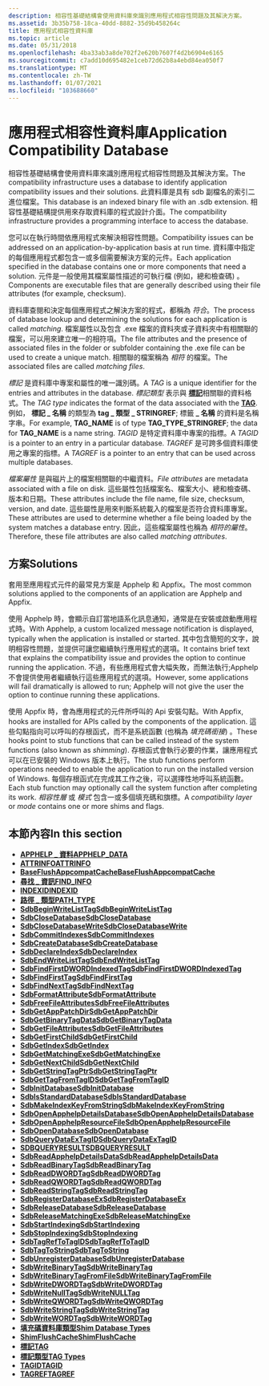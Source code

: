 ```yaml
---
description: 相容性基礎結構會使用資料庫來識別應用程式相容性問題及其解決方案。
ms.assetid: 3b35b758-18ca-40dd-8882-35d9b458264c
title: 應用程式相容性資料庫
ms.topic: article
ms.date: 05/31/2018
ms.openlocfilehash: 4ba33ab3a8de702f2e620b7607f4d2b6904e6165
ms.sourcegitcommit: c7add10d695482e1ceb72d62b8a4ebd84ea050f7
ms.translationtype: MT
ms.contentlocale: zh-TW
ms.lasthandoff: 01/07/2021
ms.locfileid: "103688660"
---
```

# <a name="application-compatibility-database"></a><span data-ttu-id="522c0-103">應用程式相容性資料庫</span><span class="sxs-lookup"><span data-stu-id="522c0-103">Application Compatibility Database</span></span>

<span data-ttu-id="522c0-104">相容性基礎結構會使用資料庫來識別應用程式相容性問題及其解決方案。</span><span class="sxs-lookup"><span data-stu-id="522c0-104">The compatibility infrastructure uses a database to identify application compatibility issues and their solutions.</span></span> <span data-ttu-id="522c0-105">此資料庫是具有 sdb 副檔名的索引二進位檔案。</span><span class="sxs-lookup"><span data-stu-id="522c0-105">This database is an indexed binary file with an .sdb extension.</span></span> <span data-ttu-id="522c0-106">相容性基礎結構提供用來存取資料庫的程式設計介面。</span><span class="sxs-lookup"><span data-stu-id="522c0-106">The compatibility infrastructure provides a programming interface to access the database.</span></span>

<span data-ttu-id="522c0-107">您可以在執行時間依應用程式來解決相容性問題。</span><span class="sxs-lookup"><span data-stu-id="522c0-107">Compatibility issues can be addressed on an application-by-application basis at run time.</span></span> <span data-ttu-id="522c0-108">資料庫中指定的每個應用程式都包含一或多個需要解決方案的元件。</span><span class="sxs-lookup"><span data-stu-id="522c0-108">Each application specified in the database contains one or more components that need a solution.</span></span> <span data-ttu-id="522c0-109">元件是一般使用其檔案屬性描述的可執行檔 (例如，總和檢查碼) 。</span><span class="sxs-lookup"><span data-stu-id="522c0-109">Components are executable files that are generally described using their file attributes (for example, checksum).</span></span>

<span data-ttu-id="522c0-110">資料庫查閱和決定每個應用程式之解決方案的程式，都稱為 *符合*。</span><span class="sxs-lookup"><span data-stu-id="522c0-110">The process of database lookup and determining the solutions for each application is called *matching*.</span></span> <span data-ttu-id="522c0-111">檔案屬性以及包含 .exe 檔案的資料夾或子資料夾中有相關聯的檔案，可以用來建立唯一的相符項。</span><span class="sxs-lookup"><span data-stu-id="522c0-111">The file attributes and the presence of associated files in the folder or subfolder containing the .exe file can be used to create a unique match.</span></span> <span data-ttu-id="522c0-112">相關聯的檔案稱為 *相符* 的檔案。</span><span class="sxs-lookup"><span data-stu-id="522c0-112">The associated files are called *matching files*.</span></span>

<span data-ttu-id="522c0-113">*標記* 是資料庫中專案和屬性的唯一識別碼。</span><span class="sxs-lookup"><span data-stu-id="522c0-113">A *TAG* is a unique identifier for the entries and attributes in the database.</span></span> <span data-ttu-id="522c0-114">*標記類型* 表示與 [**標記**](tag.md)相關聯的資料格式。</span><span class="sxs-lookup"><span data-stu-id="522c0-114">The *TAG type* indicates the format of the data associated with the [**TAG**](tag.md).</span></span> <span data-ttu-id="522c0-115">例如， **標記 \_ 名稱** 的類型為 **tag \_ 類型 \_ STRINGREF**; 標籤 **\_ 名稱** 的資料是名稱字串。</span><span class="sxs-lookup"><span data-stu-id="522c0-115">For example, **TAG\_NAME** is of type **TAG\_TYPE\_STRINGREF**; the data for **TAG\_NAME** is a name string.</span></span> <span data-ttu-id="522c0-116">*TAGID* 是特定資料庫中專案的指標。</span><span class="sxs-lookup"><span data-stu-id="522c0-116">A *TAGID* is a pointer to an entry in a particular database.</span></span> <span data-ttu-id="522c0-117">*TAGREF* 是可跨多個資料庫使用之專案的指標。</span><span class="sxs-lookup"><span data-stu-id="522c0-117">A *TAGREF* is a pointer to an entry that can be used across multiple databases.</span></span>

<span data-ttu-id="522c0-118">*檔案屬性* 是與磁片上的檔案相關聯的中繼資料。</span><span class="sxs-lookup"><span data-stu-id="522c0-118">*File attributes* are metadata associated with a file on disk.</span></span> <span data-ttu-id="522c0-119">這些屬性包括檔案名、檔案大小、總和檢查碼、版本和日期。</span><span class="sxs-lookup"><span data-stu-id="522c0-119">These attributes include the file name, file size, checksum, version, and date.</span></span> <span data-ttu-id="522c0-120">這些屬性是用來判斷系統載入的檔案是否符合資料庫專案。</span><span class="sxs-lookup"><span data-stu-id="522c0-120">These attributes are used to determine whether a file being loaded by the system matches a database entry.</span></span> <span data-ttu-id="522c0-121">因此，這些檔案屬性也稱為 *相符的屬性*。</span><span class="sxs-lookup"><span data-stu-id="522c0-121">Therefore, these file attributes are also called *matching attributes*.</span></span>

## <a name="solutions"></a><span data-ttu-id="522c0-122">方案</span><span class="sxs-lookup"><span data-stu-id="522c0-122">Solutions</span></span>

<span data-ttu-id="522c0-123">套用至應用程式元件的最常見方案是 Apphelp 和 Appfix。</span><span class="sxs-lookup"><span data-stu-id="522c0-123">The most common solutions applied to the components of an application are Apphelp and Appfix.</span></span>

<span data-ttu-id="522c0-124">使用 Apphelp 時，會顯示自訂當地語系化訊息通知，通常是在安裝或啟動應用程式時。</span><span class="sxs-lookup"><span data-stu-id="522c0-124">With Apphelp, a custom localized message notification is displayed, typically when the application is installed or started.</span></span> <span data-ttu-id="522c0-125">其中包含簡短的文字，說明相容性問題，並提供可讓您繼續執行應用程式的選項。</span><span class="sxs-lookup"><span data-stu-id="522c0-125">It contains brief text that explains the compatibility issue and provides the option to continue running the application.</span></span> <span data-ttu-id="522c0-126">不過，有些應用程式會大幅失敗，而無法執行;Apphelp 不會提供使用者繼續執行這些應用程式的選項。</span><span class="sxs-lookup"><span data-stu-id="522c0-126">However, some applications will fail dramatically is allowed to run; Apphelp will not give the user the option to continue running these applications.</span></span>

<span data-ttu-id="522c0-127">使用 Appfix 時，會為應用程式的元件所呼叫的 Api 安裝勾點。</span><span class="sxs-lookup"><span data-stu-id="522c0-127">With Appfix, hooks are installed for APIs called by the components of the application.</span></span> <span data-ttu-id="522c0-128">這些勾點指向可以呼叫的存根函式，而不是系統函數 (也稱為 *填充碼銜接*) 。</span><span class="sxs-lookup"><span data-stu-id="522c0-128">These hooks point to stub functions that can be called instead of the system functions (also known as *shimming*).</span></span> <span data-ttu-id="522c0-129">存根函式會執行必要的作業，讓應用程式可以在已安裝的 Windows 版本上執行。</span><span class="sxs-lookup"><span data-stu-id="522c0-129">The stub functions perform operations needed to enable the application to run on the installed version of Windows.</span></span> <span data-ttu-id="522c0-130">每個存根函式在完成其工作之後，可以選擇性地呼叫系統函數。</span><span class="sxs-lookup"><span data-stu-id="522c0-130">Each stub function may optionally call the system function after completing its work.</span></span> <span data-ttu-id="522c0-131">*相容性層* 或 *模式* 包含一或多個填充碼和旗標。</span><span class="sxs-lookup"><span data-stu-id="522c0-131">A *compatibility layer* or *mode* contains one or more shims and flags.</span></span>

## <a name="in-this-section"></a><span data-ttu-id="522c0-132">本節內容</span><span class="sxs-lookup"><span data-stu-id="522c0-132">In this section</span></span>

-   [<span data-ttu-id="522c0-133">**APPHELP \_ 資料**</span><span class="sxs-lookup"><span data-stu-id="522c0-133">**APPHELP\_DATA**</span></span>](apphelp-data.md)
-   [<span data-ttu-id="522c0-134">**ATTRINFO**</span><span class="sxs-lookup"><span data-stu-id="522c0-134">**ATTRINFO**</span></span>](attrinfo.md)
-   [<span data-ttu-id="522c0-135">**BaseFlushAppcompatCache**</span><span class="sxs-lookup"><span data-stu-id="522c0-135">**BaseFlushAppcompatCache**</span></span>](baseflushappcompatcache.md)
-   [<span data-ttu-id="522c0-136">**尋找 \_ 資訊**</span><span class="sxs-lookup"><span data-stu-id="522c0-136">**FIND\_INFO**</span></span>](find-info.md)
-   [<span data-ttu-id="522c0-137">**INDEXID**</span><span class="sxs-lookup"><span data-stu-id="522c0-137">**INDEXID**</span></span>](indexid.md)
-   [<span data-ttu-id="522c0-138">**路徑 \_ 類型**</span><span class="sxs-lookup"><span data-stu-id="522c0-138">**PATH\_TYPE**</span></span>](path-type.md)
-   [<span data-ttu-id="522c0-139">**SdbBeginWriteListTag**</span><span class="sxs-lookup"><span data-stu-id="522c0-139">**SdbBeginWriteListTag**</span></span>](sdbbeginwritelisttag.md)
-   [<span data-ttu-id="522c0-140">**SdbCloseDatabase**</span><span class="sxs-lookup"><span data-stu-id="522c0-140">**SdbCloseDatabase**</span></span>](sdbclosedatabase.md)
-   [<span data-ttu-id="522c0-141">**SdbCloseDatabaseWrite**</span><span class="sxs-lookup"><span data-stu-id="522c0-141">**SdbCloseDatabaseWrite**</span></span>](sdbclosedatabasewrite.md)
-   [<span data-ttu-id="522c0-142">**SdbCommitIndexes**</span><span class="sxs-lookup"><span data-stu-id="522c0-142">**SdbCommitIndexes**</span></span>](sdbcommitindexes.md)
-   [<span data-ttu-id="522c0-143">**SdbCreateDatabase**</span><span class="sxs-lookup"><span data-stu-id="522c0-143">**SdbCreateDatabase**</span></span>](sdbcreatedatabase.md)
-   [<span data-ttu-id="522c0-144">**SdbDeclareIndex**</span><span class="sxs-lookup"><span data-stu-id="522c0-144">**SdbDeclareIndex**</span></span>](sdbdeclareindex.md)
-   [<span data-ttu-id="522c0-145">**SdbEndWriteListTag**</span><span class="sxs-lookup"><span data-stu-id="522c0-145">**SdbEndWriteListTag**</span></span>](sdbendwritelisttag.md)
-   [<span data-ttu-id="522c0-146">**SdbFindFirstDWORDIndexedTag**</span><span class="sxs-lookup"><span data-stu-id="522c0-146">**SdbFindFirstDWORDIndexedTag**</span></span>](sdbfindfirstdwordindexedtag.md)
-   [<span data-ttu-id="522c0-147">**SdbFindFirstTag**</span><span class="sxs-lookup"><span data-stu-id="522c0-147">**SdbFindFirstTag**</span></span>](sdbfindfirsttag.md)
-   [<span data-ttu-id="522c0-148">**SdbFindNextTag**</span><span class="sxs-lookup"><span data-stu-id="522c0-148">**SdbFindNextTag**</span></span>](sdbfindnexttag.md)
-   [<span data-ttu-id="522c0-149">**SdbFormatAttribute**</span><span class="sxs-lookup"><span data-stu-id="522c0-149">**SdbFormatAttribute**</span></span>](sdbformatattribute.md)
-   [<span data-ttu-id="522c0-150">**SdbFreeFileAttributes**</span><span class="sxs-lookup"><span data-stu-id="522c0-150">**SdbFreeFileAttributes**</span></span>](sdbfreefileattributes.md)
-   [<span data-ttu-id="522c0-151">**SdbGetAppPatchDir**</span><span class="sxs-lookup"><span data-stu-id="522c0-151">**SdbGetAppPatchDir**</span></span>](sdbgetapppatchdir.md)
-   [<span data-ttu-id="522c0-152">**SdbGetBinaryTagData**</span><span class="sxs-lookup"><span data-stu-id="522c0-152">**SdbGetBinaryTagData**</span></span>](sdbgetbinarytagdata.md)
-   [<span data-ttu-id="522c0-153">**SdbGetFileAttributes**</span><span class="sxs-lookup"><span data-stu-id="522c0-153">**SdbGetFileAttributes**</span></span>](sdbgetfileattributes.md)
-   [<span data-ttu-id="522c0-154">**SdbGetFirstChild**</span><span class="sxs-lookup"><span data-stu-id="522c0-154">**SdbGetFirstChild**</span></span>](sdbgetfirstchild.md)
-   [<span data-ttu-id="522c0-155">**SdbGetIndex**</span><span class="sxs-lookup"><span data-stu-id="522c0-155">**SdbGetIndex**</span></span>](sdbgetindex.md)
-   [<span data-ttu-id="522c0-156">**SdbGetMatchingExe**</span><span class="sxs-lookup"><span data-stu-id="522c0-156">**SdbGetMatchingExe**</span></span>](sdbgetmatchingexe.md)
-   [<span data-ttu-id="522c0-157">**SdbGetNextChild**</span><span class="sxs-lookup"><span data-stu-id="522c0-157">**SdbGetNextChild**</span></span>](sdbgetnextchild.md)
-   [<span data-ttu-id="522c0-158">**SdbGetStringTagPtr**</span><span class="sxs-lookup"><span data-stu-id="522c0-158">**SdbGetStringTagPtr**</span></span>](sdbgetstringtagptr.md)
-   [<span data-ttu-id="522c0-159">**SdbGetTagFromTagID**</span><span class="sxs-lookup"><span data-stu-id="522c0-159">**SdbGetTagFromTagID**</span></span>](sdbgettagfromtagid.md)
-   [<span data-ttu-id="522c0-160">**SdbInitDatabase**</span><span class="sxs-lookup"><span data-stu-id="522c0-160">**SdbInitDatabase**</span></span>](sdbinitdatabase.md)
-   [<span data-ttu-id="522c0-161">**SdbIsStandardDatabase**</span><span class="sxs-lookup"><span data-stu-id="522c0-161">**SdbIsStandardDatabase**</span></span>](sdbisstandarddatabase.md)
-   [<span data-ttu-id="522c0-162">**SdbMakeIndexKeyFromString**</span><span class="sxs-lookup"><span data-stu-id="522c0-162">**SdbMakeIndexKeyFromString**</span></span>](sdbmakeindexkeyfromstring.md)
-   [<span data-ttu-id="522c0-163">**SdbOpenApphelpDetailsDatabase**</span><span class="sxs-lookup"><span data-stu-id="522c0-163">**SdbOpenApphelpDetailsDatabase**</span></span>](sdbopenapphelpdetailsdatabase.md)
-   [<span data-ttu-id="522c0-164">**SdbOpenApphelpResourceFile**</span><span class="sxs-lookup"><span data-stu-id="522c0-164">**SdbOpenApphelpResourceFile**</span></span>](sdbopenapphelpresourcefile.md)
-   [<span data-ttu-id="522c0-165">**SdbOpenDatabase**</span><span class="sxs-lookup"><span data-stu-id="522c0-165">**SdbOpenDatabase**</span></span>](sdbopendatabase.md)
-   [<span data-ttu-id="522c0-166">**SdbQueryDataExTagID**</span><span class="sxs-lookup"><span data-stu-id="522c0-166">**SdbQueryDataExTagID**</span></span>](sdbquerydataextagid.md)
-   [<span data-ttu-id="522c0-167">**SDBQUERYRESULT**</span><span class="sxs-lookup"><span data-stu-id="522c0-167">**SDBQUERYRESULT**</span></span>](sdbqueryresult.md)
-   [<span data-ttu-id="522c0-168">**SdbReadApphelpDetailsData**</span><span class="sxs-lookup"><span data-stu-id="522c0-168">**SdbReadApphelpDetailsData**</span></span>](sdbreadapphelpdetailsdata.md)
-   [<span data-ttu-id="522c0-169">**SdbReadBinaryTag**</span><span class="sxs-lookup"><span data-stu-id="522c0-169">**SdbReadBinaryTag**</span></span>](sdbreadbinarytag.md)
-   [<span data-ttu-id="522c0-170">**SdbReadDWORDTag**</span><span class="sxs-lookup"><span data-stu-id="522c0-170">**SdbReadDWORDTag**</span></span>](sdbreaddwordtag.md)
-   [<span data-ttu-id="522c0-171">**SdbReadQWORDTag**</span><span class="sxs-lookup"><span data-stu-id="522c0-171">**SdbReadQWORDTag**</span></span>](sdbreadqwordtag.md)
-   [<span data-ttu-id="522c0-172">**SdbReadStringTag**</span><span class="sxs-lookup"><span data-stu-id="522c0-172">**SdbReadStringTag**</span></span>](sdbreadstringtag.md)
-   [<span data-ttu-id="522c0-173">**SdbRegisterDatabaseEx**</span><span class="sxs-lookup"><span data-stu-id="522c0-173">**SdbRegisterDatabaseEx**</span></span>](sdbregisterdatabaseex.md)
-   [<span data-ttu-id="522c0-174">**SdbReleaseDatabase**</span><span class="sxs-lookup"><span data-stu-id="522c0-174">**SdbReleaseDatabase**</span></span>](sdbreleasedatabase.md)
-   [<span data-ttu-id="522c0-175">**SdbReleaseMatchingExe**</span><span class="sxs-lookup"><span data-stu-id="522c0-175">**SdbReleaseMatchingExe**</span></span>](sdbreleasematchingexe.md)
-   [<span data-ttu-id="522c0-176">**SdbStartIndexing**</span><span class="sxs-lookup"><span data-stu-id="522c0-176">**SdbStartIndexing**</span></span>](sdbstartindexing.md)
-   [<span data-ttu-id="522c0-177">**SdbStopIndexing**</span><span class="sxs-lookup"><span data-stu-id="522c0-177">**SdbStopIndexing**</span></span>](sdbstopindexing.md)
-   [<span data-ttu-id="522c0-178">**SdbTagRefToTagID**</span><span class="sxs-lookup"><span data-stu-id="522c0-178">**SdbTagRefToTagID**</span></span>](sdbtagreftotagid.md)
-   [<span data-ttu-id="522c0-179">**SdbTagToString**</span><span class="sxs-lookup"><span data-stu-id="522c0-179">**SdbTagToString**</span></span>](sdbtagtostring.md)
-   [<span data-ttu-id="522c0-180">**SdbUnregisterDatabase**</span><span class="sxs-lookup"><span data-stu-id="522c0-180">**SdbUnregisterDatabase**</span></span>](sdbunregisterdatabase.md)
-   [<span data-ttu-id="522c0-181">**SdbWriteBinaryTag**</span><span class="sxs-lookup"><span data-stu-id="522c0-181">**SdbWriteBinaryTag**</span></span>](sdbwritebinarytag.md)
-   [<span data-ttu-id="522c0-182">**SdbWriteBinaryTagFromFile**</span><span class="sxs-lookup"><span data-stu-id="522c0-182">**SdbWriteBinaryTagFromFile**</span></span>](sdbwritebinarytagfromfile.md)
-   [<span data-ttu-id="522c0-183">**SdbWriteDWORDTag**</span><span class="sxs-lookup"><span data-stu-id="522c0-183">**SdbWriteDWORDTag**</span></span>](sdbwritedwordtag.md)
-   [<span data-ttu-id="522c0-184">**SdbWriteNullTag**</span><span class="sxs-lookup"><span data-stu-id="522c0-184">**SdbWriteNULLTag**</span></span>](sdbwritenulltag.md)
-   [<span data-ttu-id="522c0-185">**SdbWriteQWORDTag**</span><span class="sxs-lookup"><span data-stu-id="522c0-185">**SdbWriteQWORDTag**</span></span>](sdbwriteqwordtag.md)
-   [<span data-ttu-id="522c0-186">**SdbWriteStringTag**</span><span class="sxs-lookup"><span data-stu-id="522c0-186">**SdbWriteStringTag**</span></span>](sdbwritestringtag.md)
-   [<span data-ttu-id="522c0-187">**SdbWriteWORDTag**</span><span class="sxs-lookup"><span data-stu-id="522c0-187">**SdbWriteWORDTag**</span></span>](sdbwritewordtag.md)
-   [<span data-ttu-id="522c0-188">**填充碼資料庫類型**</span><span class="sxs-lookup"><span data-stu-id="522c0-188">**Shim Database Types**</span></span>](shim-database-types.md)
-   [<span data-ttu-id="522c0-189">**ShimFlushCache**</span><span class="sxs-lookup"><span data-stu-id="522c0-189">**ShimFlushCache**</span></span>](shimflushcache.md)
-   [<span data-ttu-id="522c0-190">**標記**</span><span class="sxs-lookup"><span data-stu-id="522c0-190">**TAG**</span></span>](tag.md)
-   [<span data-ttu-id="522c0-191">**標記類型**</span><span class="sxs-lookup"><span data-stu-id="522c0-191">**TAG Types**</span></span>](tag-types.md)
-   [<span data-ttu-id="522c0-192">**TAGID**</span><span class="sxs-lookup"><span data-stu-id="522c0-192">**TAGID**</span></span>](tagid.md)
-   [<span data-ttu-id="522c0-193">**TAGREF**</span><span class="sxs-lookup"><span data-stu-id="522c0-193">**TAGREF**</span></span>](tagref.md)

 

 



